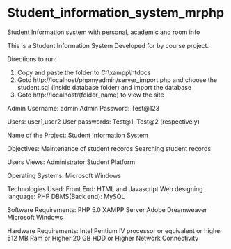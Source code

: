 # Student_information_system_mrphp
Student Information system with personal, academic and room info

This is a Student Information System Developed for by course project.

Directions to run:
1) Copy and paste the folder to C:\xampp\htdocs
2) Goto http://localhost/phpmyadmin/server_import.php and choose the student.sql (inside database folder) and import the database
3) Goto http://localhost/(folder_name) to view the site

Admin Username: admin
Admin Password: Test@123

Users: user1,user2
User passwords: Test@1, Test@2 (respectively)

Name of the Project: Student Information System


Objectives: 
	Maintenance of student records 
	Searching student records 
	
Users Views: 
	Administrator 
	Student Platform 
	
Operating Systems: Microsoft Windows 

Technologies Used: 
	Front End: HTML and Javascript 
	Web designing language: PHP 
	DBMS(Back end): MySQL 
	
Software Requirements: 
	PHP 5.0 
	XAMPP Server 
	Adobe Dreamweaver 
	Microsoft Windows 
	
Hardware Requirements: 
	Intel Pentium IV processor or equivalent or higher 
	512 MB Ram or Higher 
	20 GB HDD or Higher 
	Network Connectivity

